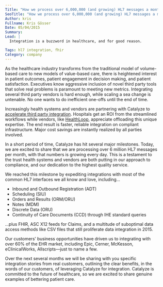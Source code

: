 ```yaml
---
Title: "How we process over 6,000,000 (and growing) HL7 messages a month"
SeoTitle: "How we process over 6,000,000 (and growing) HL7 messages a month"
Author: kris
Fullname: Kris Gösser
Date: 05/04/2015
Summary:
Lead: |
  Integration is a buzzword in healthcare, and for good reason.

Tags: hl7 integration, fhir
Category: company
---
```

As the healthcare industry transforms from the traditional model of volume-based care to new models of value-based care, there is heightened interest in patient outcomes, patient engagement in decision making, and patient satisfaction. Executives know aggressive inclusion of novel third party tools that solve real problems is paramount to meeting new metrics. Integrating several third party vendors is hard enough, while scaling a sea change is untenable. No one wants to do inefficient one-offs until the end of time.

Increasingly health systems and vendors are partnering with Catalyze to [accelerate third party integration](https://catalyze.io/hl7). Hospitals get an ROI from the streamlined workflows while vendors, like [HealthLoop](https://catalyze.io/proof), appreciate offloading this unique expertise. The end result is faster, reliable integration on compliant infrastructure. Major cost savings are instantly realized by all parties involved.

In a short period of time, Catalyze has hit several major milestones. Today, we are excited to share that we are processing over 6 million HL7 messages per month, with that numbers is growing every day. This is a testament to the trust health systems and vendors are both putting in our approach to compliance, and our dedication to the highest quality service.

We reached this milestone by expediting integrations with most of the common HL7 interfaces we all know and love, including...

* Inbound and Outbound Registration (ADT)
* Scheduling (SIU)
* Orders and Results (ORM/ORU)
* Notes (MDM)
* Discrete Data (ORU)
* Continuity of Care Documents (CCD) through IHE standard queries

...plus FHIR, ASC X12 feeds for Claims, and a multitude of suboptimal data access methods like CSV files that still proliferate data integration in 2015.

Our customers' business opportunities have driven us to integrating with over 60% of the EHR market, including Epic, Cerner, McKesson, eClinicalWorks, Allscripts—just to name a few.

Over the next several months we will be sharing with you specific integration stories from real customers, outlining the clear benefits, in the words of our customers, of leveraging Catalyze for integration. Catalyze is committed to the future of healthcare, so we are excited to share genuine examples of bettering patient care.
